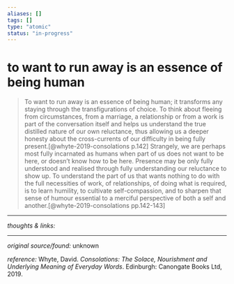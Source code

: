 ```yaml
---
aliases: []
tags: []
type: "atomic"
status: "in-progress"
---
```


# to want to run away is an essence of being human

> To want to run away is an essence of being human; it transforms any staying through the transfigurations of choice. To think about fleeing from circumstances, from a marriage, a relationship or from a work is part of the conversation itself and helps us understand the true distilled nature of our own reluctance, thus allowing us a deeper honesty about the cross-currents of our difficulty in being fully present.[@whyte-2019-consolations p.142]
 > Strangely, we are perhaps most fully incarnated as humans when part of us does not want to be here, or doesn’t know how to be here. Presence may be only fully understood and realised through fully understanding our reluctance to show up. To understand the part of us that wants nothing to do with the full necessities of work, of relationships, of doing what is required, is to learn humility, to cultivate self-compassion, and to sharpen that sense of humour essential to a merciful perspective of both a self and another.[@whyte-2019-consolations pp.142-143]

---

_thoughts & links:_




---

_original source/found:_ unknown

_reference:_ Whyte, David. _Consolations: The Solace, Nourishment and Underlying Meaning of Everyday Words_. Edinburgh: Canongate Books Ltd, 2019.


